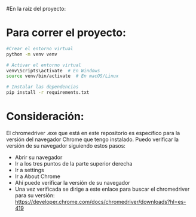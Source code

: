 #En la raíz del proyecto:

# Para correr el proyecto:

```bash
#Crear el entorno virtual
python -m venv venv

# Activar el entorno virtual
venv\Scripts\activate  # En Windows
source venv/bin/activate  # En macOS/Linux

# Instalar las dependencias
pip install -r requirements.txt
```

# Consideración:
El chromedriver .exe que está en este repositorio es específico para la versión del navegador Chrome que tengo instalado. 
Puedo verificar la versión de su navegador siguiendo estos pasos:
- Abrir su navegador
- Ir a los tres puntos de la parte superior derecha
- Ir a settings
- Ir a About Chrome
- Ahí puede verificar la versión de su navegador
- Una vez verificada se dirige a este enlace para buscar el chromedriver para su versión: https://developer.chrome.com/docs/chromedriver/downloads?hl=es-419
